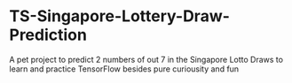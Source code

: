 # TS-Singapore-Lottery-Draw-Prediction
A pet project to predict 2 numbers of out 7 in the Singapore Lotto Draws to learn and practice TensorFlow besides pure curiousity and fun 
